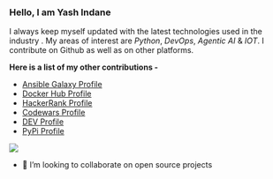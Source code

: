 ### Hello, I am Yash Indane
I always keep myself updated with the latest technologies used in the industry . My areas of interest are _Python_, _DevOps_, _Agentic AI_ & _IOT_. I contribute on Github as well as on other platforms.

**Here is a list of my other contributions -**

- [Ansible Galaxy Profile](https://galaxy.ansible.com/my-content/namespaces)
- [Docker Hub Profile](https://hub.docker.com/repositories)
- [HackerRank Profile](https://www.hackerrank.com/yashindane46)
- [Codewars Profile](https://www.codewars.com/users/Yash%20Indane)
- [DEV Profile](https://dev.to/yashindane)
- [PyPi Profile](https://pypi.org/user/yashindane/)

![](https://www.codewars.com/users/Yash%20Indane/badges/large)

<!--
**YashIndane/YashIndane** is a ✨ _special_ ✨ repository because its `README.md` (this file) appears on your GitHub profile.-->

- 👯 I’m looking to collaborate on open source projects
